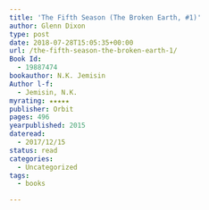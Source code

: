 ```yaml
---
title: 'The Fifth Season (The Broken Earth, #1)'
author: Glenn Dixon
type: post
date: 2018-07-28T15:05:35+00:00
url: /the-fifth-season-the-broken-earth-1/
Book Id:
  - 19887474
bookauthor: N.K. Jemisin
Author l-f:
  - Jemisin, N.K.
myrating: ★★★★★
publisher: Orbit
pages: 496
yearpublished: 2015
dateread:
  - 2017/12/15
status: read
categories:
  - Uncategorized
tags:
  - books

---
```

